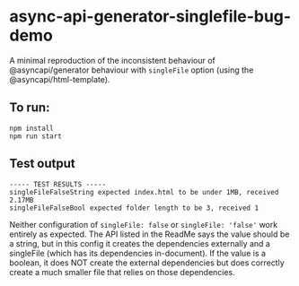# async-api-generator-singlefile-bug-demo

A minimal reproduction of the inconsistent behaviour of @asyncapi/generator behaviour with `singleFile` option (using the @asyncapi/html-template).

## To run:
```
npm install
npm run start
```

## Test output
```
----- TEST RESULTS -----
singleFileFalseString expected index.html to be under 1MB, received 2.17MB
singleFileFalseBool expected folder length to be 3, received 1
```
Neither configuration of `singleFile: false` or `singleFile: 'false'` work entirely as expected. The API listed in the ReadMe says the value should be a string, but in this config it creates the dependencies externally and a singleFile (which has its dependencies in-document). If the value is a boolean, it does NOT create the external dependencies but does correctly create a much smaller file that relies on those dependencies.
